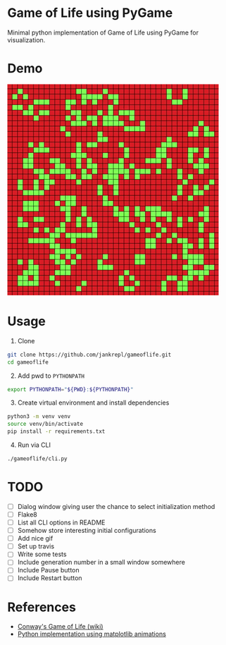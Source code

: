 # Game of Life using PyGame
Minimal python implementation of Game of Life using PyGame for visualization.

# Demo
![](https://github.com/jankrepl/gameoflife/blob/master/images/demo.gif)

# Usage
1. Clone
```sh
git clone https://github.com/jankrepl/gameoflife.git
cd gameoflife
```

2. Add pwd to `PYTHONPATH`
```sh
export PYTHONPATH="${PWD}:${PYTHONPATH}"
```

3. Create virtual environment and install dependencies
```sh
python3 -m venv venv
source venv/bin/activate
pip install -r requirements.txt
```

4. Run via CLI
```sh
./gameoflife/cli.py
```

# TODO
- [ ] Dialog window giving user the chance to select initialization method
- [ ] Flake8
- [ ] List all CLI options in README
- [ ] Somehow store interesting initial configurations
- [ ] Add nice gif
- [ ] Set up travis
- [ ] Write some tests
- [ ] Include generation number in a small window somewhere
- [ ] Include Pause button
- [ ] Include Restart button

# References
* [Conway's Game of Life (wiki)](https://en.wikipedia.org/wiki/Conway%27s_Game_of_Life)
* [Python implementation using matplotlib animations](https://github.com/scienceetonnante/GameOfLife)
